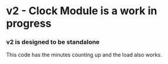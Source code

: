 # v2 - Clock Module is a work in progress

### v2 is designed to be standalone

This code has the minutes counting up and the load also works.
